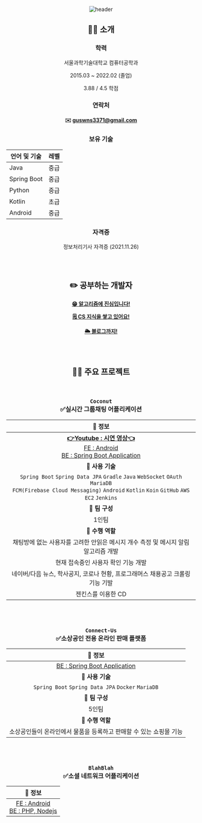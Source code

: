 <div align=center>

<!-- ![header](https://capsule-render.vercel.app/api?type=Cylinder&color=gradient&section=header&text=하현준(guswns3371)&fontSize=45&animation=fadeIn) -->
  
![header](https://capsule-render.vercel.app/api?type=waving&color=timeGradient&height=215&section=header&text=하현준&fontSize=60&animation=fadeIn&fontAlignY=38&desc=guswns3371&descAlignY=55&descAlign=52)
  
## 🙋‍♂️ 소개 

### 학력

서울과학기술대학교 컴퓨터공학과
  
2015.03 ~ 2022.02 (졸업)
  
3.88 / 4.5 학점
  
  
### 연락처

#### ✉️ [guswns3371@gmail.com](mailto:guswns3371@gmail.com) 
  
 
### 보유 기술

| 언어 및 기술 | 레벨 |
| ---------- | ---- |
| Java       | 중급 |
| Spring Boot | 중급 |
| Python     | 중급 |
| Kotlin     | 초급 |
| Android    | 중급 |
  
 
### 자격증

정보처리기사 자격증 (2021.11.26)

  
<br/>
  
<br/>
 

## ✏️ 공부하는 개발자

[**😁 알고리즘에 진심입니다!**](https://github.com/guswns3371/Algorithm)

[**🗒️ CS 지식을 쌓고 있어요!**](https://github.com/CS-studi/CS-study)
  
[**🌥️ 블로그까지!**](https://velog.io/@guswns3371/about)
  
  
<br/>
  
<br/>
 
  
## 👨‍💻 주요 프로젝트

  <br/>
  
### `Coconut`<br/>✅실시간 그룹채팅 어플리케이션   
  
| **📌 정보** |
| :---: |
| [**👉Youtube : 시연 영상👈**](https://www.youtube.com/watch?v=2taqqWY0Bdc) <br/> [FE : Android](https://github.com/guswns3371/Coconut) <br/> [BE : Spring Boot Application](https://github.com/guswns3371/coconut-spring-server) |
| **📌 사용 기술** |
| `Spring Boot` `Spring Data JPA` `Gradle` `Java` `WebSocket` `OAuth` `MariaDB`<br/>`FCM(Firebase Cloud Messaging)` `Android` `Kotlin` `Koin` `GitHub` `AWS EC2` `Jenkins` |
| **📌 팀 구성** |
| 1인팀 |
| **📌 수행 역할** |
| 채팅방에 없는 사용자를 고려한 안읽은 메시지 개수 측정 및 메시지 알림 알고리즘 개발 |
| 현재 접속중인 사용자 확인 기능 개발 |
| 네이버/다음 뉴스, 학사공지, 코로나 현황, 프로그래머스 채용공고 크롤링 기능 기발 |
| 젠킨스를 이용한 CD |

<br/>
<br/>
  
### `Connect-Us`<br/>✅소상공인 전용 온라인 판매 플랫폼 
  
| **📌 정보** |
| :---: |
| [BE : Spring Boot Application](https://github.com/guswns3371/connect-us)  |
| **📌 사용 기술** |
| `Spring Boot` `Spring Data JPA` `Docker` `MariaDB` |
| **📌 팀 구성** |
| 5인팀 |
| **📌 수행 역할** |
| 소상공인들이 온라인에서 물품을 등록하고 판매할 수 있는 쇼핑몰 기능 |

<br/>
<br/>

### `BlahBlah`<br/>✅소셜 네트워크 어플리케이션 

| **📌 정보** |
| :---: |
| [FE : Android](https://github.com/guswns3371/AllThatLyrics) <br/> [BE : PHP, Nodejs](https://github.com/guswns3371/talky) |

  
<br/>
  

</div>
